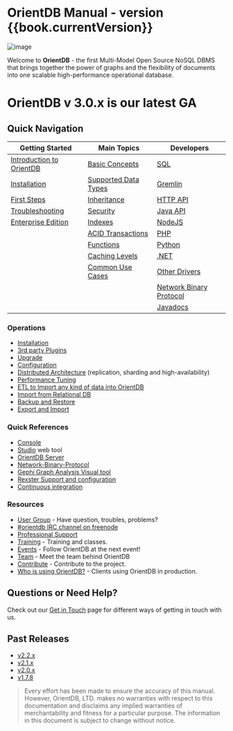 # OrientDB Manual - version {{book.currentVersion}}

![image](https://orientdb.com/wp-content/themes/orientdb/img/logo-black.png)

Welcome to **OrientDB** - the first Multi-Model Open Source NoSQL DBMS that brings together the power of graphs and the flexibility of documents into one scalable high-performance operational database.

# OrientDB v 3.0.x is our latest GA

## Quick Navigation

|Getting Started	|Main Topics    |Developers   |
|-----------------------|---------------|-------------|
|[Introduction to OrientDB](introduction/README.md) | [Basic Concepts](datamodeling/Concepts.md)  | [SQL](sql/README.md)| 
|[Installation](gettingstarted/Tutorial-Installation.md) | [Supported Data Types](general/Types.md) | [Gremlin](gremlin/Gremlin.md) | 
|[First Steps](gettingstarted/Tutorial-Working-with-graphs.md) | [Inheritance](general/Inheritance.md) | [HTTP API](misc/OrientDB-REST.md) |
|[Troubleshooting](misc/Troubleshooting.md) |[Security](security/Security.md)| [Java API](java/Java-API.md)|
|[Enterprise Edition](ee/Enterprise-Edition.md)| [Indexes](indexing/Indexes.md) | [NodeJS](orientjs/OrientJS.md)|
| | [ACID Transactions](internals/Transactions.md) | [PHP](https://github.com/orientechnologies/PhpOrient) |
| | [Functions](admin/Functions.md) | [Python](https://github.com/orientechnologies/pyorient)|
| | [Caching Levels](internals/Caching.md) | [.NET](https://github.com/orientechnologies/OrientDB-NET.binary) | 
| | [Common Use Cases](legacy/Use-Cases.md) | [Other Drivers](apis-and-drivers/README.md) |
| | | [Network Binary Protocol](internals/Network-Binary-Protocol.md) |
| | | [Javadocs](http://www.orientechnologies.com/javadoc/latest/) |


### Operations

- [Installation](gettingstarted/Tutorial-Installation.md)
- [3rd party Plugins](plugins/Plugins.md)
- [Upgrade](release/Upgrade.md) 
- [Configuration](admin/Configuration.md)
- [Distributed Architecture](distributed/Distributed-Architecture.md) (replication, sharding and high-availability)
- [Performance Tuning](tuning/Performance-Tuning.md)
- [ETL to Import any kind of data into OrientDB](etl/ETL-Introduction.md)
- [Import from Relational DB](admin/Import-From-RDBMS.md)
- [Backup and Restore](admin/Backup-and-Restore.md)
- [Export and Import](admin/Export-and-Import.md)



### Quick References 

- [Console](console/README.md)
- [Studio](studio/README.md) web tool
- [OrientDB Server](internals/DB-Server.md)
- [Network-Binary-Protocol](internals/Network-Binary-Protocol.md) 
- [Gephi Graph Analysis Visual tool](plugins/Gephi.md)
- [Rexster Support and configuration](plugins/Rexster.md)
- [Continuous integration](http://helios.orientechnologies.com/)

 
### Resources
- [User Group](https://orientdb.com/active-user-community) - Have question, troubles, problems?
- [#orientdb IRC channel on freenode](http://webchat.freenode.net/?channels=orientdb)
- [Professional Support](https://orientdb.com/support)
- [Training](https://orientdb.com/training) - Training and classes.
- [Events](https://orientdb.com/event) - Follow OrientDB at the next event!
- [Team](https://orientdb.com/team/) - Meet the team behind OrientDB
- [Contribute](misc/Contribute-to-OrientDB.md) - Contribute to the project.
- [Who is using OrientDB?](https://orientdb.com/customers) - Clients using OrientDB in production.


## Questions or Need Help?
Check out our [Get in Touch](misc/Get-in-Touch.md) page for different ways of getting in touch with us. 


## Past Releases
- [v2.2.x](https://orientdb.com/docs/2.2/)
- [v2.1.x](https://orientdb.com/docs/2.1/)
- [v2.0.x](https://orientdb.com/docs/2.0/)
- [v1.7.8](https://orientdb.com/docs/1.7.8/)


>Every effort has been made to ensure the accuracy of this manual. However, OrientDB, LTD. makes no warranties with respect to this documentation and disclaims any implied warranties of merchantability and fitness for a particular purpose. The information in this document is subject to change without notice.
